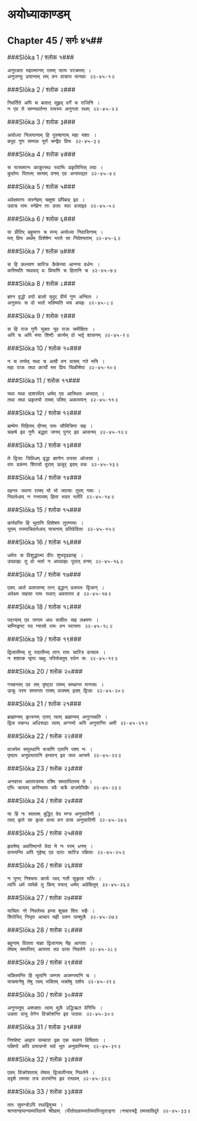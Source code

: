 अयोध्याकाण्डम्
===============================


## Chapter 45  / सर्गः ४५##


###Slōka 1 / श्लोक १###


    अनुरक्ता महात्मानम् रामम् सत्य परक्रमम् ।
    अनुजग्मुः प्रयान्तम् तम् वन वासाय मानवाः ॥२-४५-१॥


###Slōka 2 / श्लोक २###


    निवर्तिते अपि च बलात् सुहृद् वर्गे च राजिनि ।
    न एव ते सम्न्यवर्तन्त रामस्य अनुगता रथम् ॥२-४५-२॥


###Slōka 3 / श्लोक ३###


    अयोध्या निलयानाम् हि पुरुषाणाम् महा यशाः ।
    बभूव गुण सम्पन्नः पूर्ण चन्द्रैव प्रियः ॥२-४५-३॥


###Slōka 4 / श्लोक ४###


    स याच्यमानः काकुत्स्थः स्वाभिः प्रकृतिभिस् तदा ।
    कुर्वाणः पितरम् सत्यम् वनम् एव अन्वपद्यत ॥२-४५-४॥


###Slōka 5 / श्लोक ५###


    अवेक्षमाणः सस्नेहम् चक्षुषा प्रपिबन्न् इव ।
    उवाच रामः स्नेहेन ताः प्रजाः स्वाः प्रजाइव ॥२-४५-५॥


###Slōka 6 / श्लोक ६###


    या प्रीतिर् बहुमानः च मय्य् अयोध्या निवासिनाम् ।
    मत् प्रिय अर्थम् विशेषेण भरते सा निवेश्यताम् ॥२-४५-६॥


###Slōka 7 / श्लोक ७###


    स हि कल्याण चारित्रः कैकेय्या आनन्द वर्धनः ।
    करिष्यति यथावद् वः प्रियाणि च हितानि च ॥२-४५-७॥


###Slōka 8 / श्लोक ८###


    ज्ञान वृद्धो वयो बालो मृदुर् वीर्य गुण अन्वितः ।
    अनुरूपः स वो भर्ता भविष्यति भय अपहः ॥२-४५-८॥


###Slōka 9 / श्लोक ९###


    स हि राज गुणैः युक्तः युव राजः समीक्षितः ।
    अपि च अपि मया शिष्टैः कार्यम् वो भर्तृ शासनम् ॥२-४५-९॥


###Slōka 10 / श्लोक १०###


    न च तप्येद् यथा च असौ वन वासम् गते मयि ।
    महा राजः तथा कार्यो मम प्रिय चिकीर्षया ॥२-४५-१०॥


###Slōka 11 / श्लोक ११###


    यथा यथा दाशरथिर् धर्मम् एव आस्थितः अभवत् ।
    तथा तथा प्रकृतयो रामम् पतिम् अकामयन् ॥२-४५-११॥


###Slōka 12 / श्लोक १२###


    बाष्पेण पिहितम् दीनम् रामः सौमित्रिणा सह ।
    चकर्ष इव गुणैः बद्ध्वा जनम् पुनर् इव आसनम् ॥२-४५-१२॥


###Slōka 13 / श्लोक १३###


    ते द्विजाः त्रिविधम् वृद्धा ज्ञानेन वयसा ओजसा ।
    वयः प्रकम्प शिरसो दूरात् ऊचुर् इदम् वचः ॥२-४५-१३॥


###Slōka 14 / श्लोक १४###


    वहन्तः जवना रामम् भो भो जात्याः तुरम् गमाः ।
    निवर्तध्वम् न गन्तव्यम् हिता भवत भर्तरि ॥२-४५-१४॥


###Slōka 15 / श्लोक १५###


    कर्णवन्ति हि भूतानि विशेषण तुरम्गमाः ।
    यूयम् तस्मान्निवर्तध्वम् याचनाम् प्रतिवेदिताः ॥२-४५-१५॥


###Slōka 16 / श्लोक १६###


    धर्मतः स विशुद्धात्मा वीरः शुभदृढप्रतह् ।
    उपवाह्यः तु वो भर्ता न अपवाह्यः पुरात् वनम् ॥२-४५-१६॥


###Slōka 17 / श्लोक १७###


    एवम् आर्त प्रलापाम्स् तान् वृद्धान् प्रलपतः द्विजान् ।
    अवेक्ष्य सहसा रामः रथात् अवततार ह ॥२-४५-१७॥


###Slōka 18 / श्लोक १८###


    पद्भ्याम् एव जगाम अथ ससीतः सह लक्ष्मणः ।
    सम्निकृष्ट पद न्यासो रामः वन परायणः ॥२-४५-१८॥


###Slōka 19 / श्लोक १९###


    द्विजातीम्स् तु पदातीम्स् तान् रामः चारित्र वत्सलः ।
    न शशाक घृणा चक्षुः परिमोक्तुम् रथेन सः ॥२-४५-१९॥


###Slōka 20 / श्लोक २०###


    गच्चन्तम् एव तम् दृष्ट्वा रामम् सम्भ्रान्त मानसाः ।
    ऊचुः परम सम्तप्ता रामम् वाक्यम् इदम् द्विजाः ॥२-४५-२०॥


###Slōka 21 / श्लोक २१###


    ब्राह्मण्यम् कृत्स्नम् एतत् त्वाम् ब्रह्मण्यम् अनुगच्चति ।
    द्विज स्कन्ध अधिरूढाः त्वाम् अग्नयो अपि अनुयान्ति अमी ॥२-४५-२१॥


###Slōka 22 / श्लोक २२###


    वाजपेय समुत्थानि चत्राणि एतानि पश्य नः ।
    पृष्ठतः अनुप्रयातानि हम्सान् इव जल अत्यये ॥२-४५-२२॥


###Slōka 23 / श्लोक २३###


    अनवाप्त आतपत्रस्य रश्मि सम्तापितस्य ते ।
    एभिः चायाम् करिष्यामः स्वैः चत्रैः वाजपेयिकैः ॥२-४५-२३॥


###Slōka 24 / श्लोक २४###


    या हि नः सततम् बुद्धिर् वेद मन्त्र अनुसारिणी ।
    त्वत् कृते सा कृता वत्स वन वास अनुसारिणी ॥२-४५-२४॥


###Slōka 25 / श्लोक २५###


    हृदयेष्व् अवतिष्ठन्ते वेदा ये नः परम् धनम् ।
    वत्स्यन्ति अपि गृहेष्व् एव दाराः चारित्र रक्षिताः ॥२-४५-२५॥


###Slōka 26 / श्लोक २६###


    न पुनर् निश्चयः कार्यः त्वद् गतौ सुकृता मतिः ।
    त्वयि धर्म व्यपेक्षे तु किम् स्यात् धर्मम् अवेक्षितुम् ॥२-४५-२६॥


###Slōka 27 / श्लोक २७###


    याचितः नो निवर्तस्व हम्स शुक्ल शिरः रुहैः ।
    शिरोभिर् निभृत आचार मही पतन पाम्शुलैः ॥२-४५-२७॥


###Slōka 28 / श्लोक २८###


    बहूनाम् वितता यज्ञा द्विजानाम् यैह आगताः ।
    तेषाम् समाप्तिर् आयत्ता तव वत्स निवर्तने ॥२-४५-२८॥


###Slōka 29 / श्लोक २९###


    भक्तिमन्ति हि भूतानि जम्गम अजम्गमानि च ।
    याचमानेषु तेषु त्वम् भक्तिम् भक्तेषु दर्शय ॥२-४५-२९॥


###Slōka 30 / श्लोक ३०###


    अनुगम्तुम् अशक्ताः त्वाम् मूलैः उद्धिऋत वेगिभिः ।
    उन्नता वायु वेगेन विक्रोशन्ति इव पादपाः ॥२-४५-३०॥


###Slōka 31 / श्लोक ३१###


    निश्चेष्ट आहार सम्चारा वृक्ष एक स्थान विष्ठिताः ।
    पक्षिणो अपि प्रयाचन्ते सर्व भूत अनुकम्पिनम् ॥२-४५-३१॥


###Slōka 32 / श्लोक ३२###


    एवम् विक्रोशताम् तेषाम् द्विजातीनाम् निवर्तने ।
    ददृशे तमसा तत्र वारयन्ति इव राघवम् ॥२-४५-३२॥


###Slōka 33 / श्लोक ३३###


    ततः सुमन्त्रोऽपि रथाद्विमुच्य ।
    श्रान्तान्हयान्सम्परिवर्त्य श्रीघ्राम् ।पीतोदकाम्स्तोयपरिप्लुताङ्गा ।नचारयद्वै तमसाविदूरे ॥२-४५-३३॥


